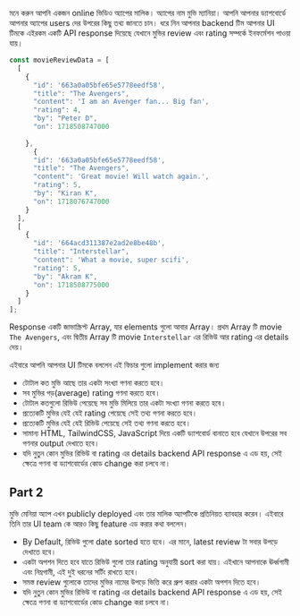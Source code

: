 মনে করুন আপনি একজন online ভিডিও অ্যাপের মালিক। অ্যাপের নাম মুভি ম্যানিয়া। আপনি আপনার ড্যাশবোর্ডে আপনার অ্যাপের users দের উপরের কিছু তথ্য জানতে চান। ধরে নিন আপনার backend টিম আপনার UI টিমকে এইরকম একটি API response দিয়েছে যেখানে মুভির review এবং rating সম্পর্কে ইনফর্মেশন পাওয়া যায়।

```js
const movieReviewData = [
  [
    {
      "id": '663a0a05bfe65e5778eedf58',
      "title": "The Avengers",
      "content": 'I am an Avenger fan... Big fan',
      "rating": 4,
      "by": "Peter D",
      "on": 1718508747000
      
    },
      {
      "id": '663a0a05bfe65e5778eedf58',
      "title": "The Avengers",
      "content": 'Great movie! Will watch again.',
      "rating": 5,
      "by": "Kiran K",
      "on": 1718076747000
    }
  ],
  [
    {
      "id": '664acd311387e2ad2e8be48b',
      "title": "Interstellar",
      "content": 'What a movie, super scifi',
      "rating": 5,
      "by": "Akram K",
      "on": 1718508775000
    }
  ]
];
```

Response একটি জাভাস্ক্রিপ্ট Array, যার elements গুলো আবার Array। প্রথম Array টি movie `The Avengers`, এবং দ্বিতীয় Array টি movie `Interstellar` এর রিভিউ আর rating এর details দেয়।

এইবারে আপনি আপনার UI টিমকে বললেন এই ফিচার গুলো implement করার জন্য

- টোটাল কত মুভি আছে তার একটা সংখ্যা গণনা করতে হবে।
- সব মুভির গড়(average) rating গণনা করতে হবে।
- টোটাল কতগুলো রিভিউ পেয়েছে সব মুভি মিলিয়ে তার একটা সংখ্যা গণনা করতে হবে।
- প্রত্যেকটি মুভির যেই যেই rating পেয়েছে সেই তথ্য গণনা করতে হবে।
- প্রত্যেকটি মুভির যেই যেই রিভিউ পেয়েছে সেই তথ্য গণনা করতে হবে।
- সামান্য HTML, TailwindCSS, JavaScript দিয়ে একটি ড্যাশবোর্ড বানাতে হবে যেখানে উপরের সব গণনার output দেখাতে হবে।
- যদি নুতুন কোন মুভির রিভিউ বা rating এর details backend API response এ এড হয়, সেই ক্ষেত্রে গণনা বা ড্যাশবোর্ডের কোড change করা চলবে না।

## Part 2

মুভি মেনিয়া অ্যাপ এখন publicly deployed এবং তার মালিক অ্যাপটিকে প্রতিনিয়ত ব্যাবহার করেন। এইবারে তিনি তার UI team কে আরও কিছু feature এড করার কথা বললেন।

- By Default, রিভিউ গুলো date sorted হতে হবে। এর মানে, latest review টা সবার উপড়ে দেখাতে হবে।
- একটা অপশন দিতে হবে যাতে রিভিউ গুলো তার rating অনুযায়ী sort করা যায়। এইখানে আপনাকে ঊর্ধ্বগামী এবং নিম্নগামী, এই দুই ধরনের সর্টিং রাখতে হবে।
- সমস্ত review গুলোকে তাদের মুভির নামের উপড়ে ভিত্তি করে গ্রুপ করার একটা অপশন দিতে হবে।
- যদি নুতুন কোন মুভির রিভিউ বা rating এর details backend API response এ এড হয়, সেই ক্ষেত্রে গণনা বা ড্যাশবোর্ডের কোড change করা চলবে না।